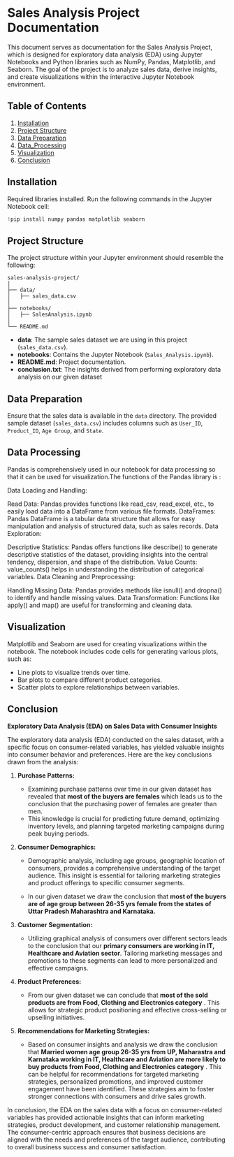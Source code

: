 # Sales Analysis Project Documentation

This document serves as documentation for the Sales Analysis Project, which is designed for exploratory data analysis (EDA) using Jupyter Notebooks and Python libraries such as NumPy, Pandas, Matplotlib, and Seaborn. The goal of the project is to analyze sales data, derive insights, and create visualizations within the interactive Jupyter Notebook environment.

## Table of Contents

1. [Installation](#installation)
2. [Project Structure](#project-structure) 
3. [Data Preparation](#data-preparation)
4. [Data_Processing](#data-processing)
5. [Visualization](#visualization)
6. [Conclusion](#conclusion)

## Installation

Required libraries installed. Run the following commands in the Jupyter Notebook cell:

```python
!pip install numpy pandas matplotlib seaborn
```

## Project Structure

The project structure within your Jupyter environment should resemble the following:

```plaintext
sales-analysis-project/
│
├── data/
│   ├── sales_data.csv
│
├── notebooks/
│   ├── SalesAnalysis.ipynb
│
└── README.md
```

- **data**: The sample sales dataset we are using in this project (`sales_data.csv`).
- **notebooks**: Contains the Jupyter Notebook (`Sales_Analysis.ipynb`).
- **README.md**: Project documentation.
- **conclusion.txt**: The insights derived from performing exploratory data analysis on our given dataset

## Data Preparation

Ensure that the sales data is available in the `data` directory. The provided sample dataset (`sales_data.csv`) includes columns such as `User_ID`, `Product_ID`, `Age Group`, and `State`.

## Data Processing

Pandas is comprehensively used in our notebook for data processing so that it can be used for visualization.The functions of the Pandas library is :

Data Loading and Handling:

Read Data: Pandas provides functions like read_csv, read_excel, etc., to easily load data into a DataFrame from various file formats.
DataFrames: Pandas DataFrame is a tabular data structure that allows for easy manipulation and analysis of structured data, such as sales records.
Data Exploration:

Descriptive Statistics: Pandas offers functions like describe() to generate descriptive statistics of the dataset, providing insights into the central tendency, dispersion, and shape of the distribution.
Value Counts: value_counts() helps in understanding the distribution of categorical variables.
Data Cleaning and Preprocessing:

Handling Missing Data: Pandas provides methods like isnull() and dropna() to identify and handle missing values.
Data Transformation: Functions like apply() and map() are useful for transforming and cleaning data.

## Visualization

Matplotlib and Seaborn are used for creating visualizations within the notebook. The notebook includes code cells for generating various plots, such as:

- Line plots to visualize trends over time.
- Bar plots to compare different product categories.
- Scatter plots to explore relationships between variables.

## Conclusion

**Exploratory Data Analysis (EDA) on Sales Data with Consumer Insights**

The exploratory data analysis (EDA) conducted on the sales dataset, with a specific focus on consumer-related variables, has yielded valuable insights into consumer behavior and preferences. Here are the key conclusions drawn from the analysis:

1. **Purchase Patterns:**
   - Examining purchase patterns over time in our given dataset has revealed that **most of the buyers are females** which leads us to the conclusion that the purchasing power of females are greater than men.
   - This knowledge is crucial for predicting future demand, optimizing inventory levels, and planning targeted marketing campaigns during peak buying periods.

2. **Consumer Demographics:**
   - Demographic analysis, including age groups, geographic location of consumers, provides a comprehensive understanding of the target audience. This insight is essential for tailoring marketing strategies and product offerings to specific consumer segments.

   - In our given dataset we draw the conclusion that **most of the buyers are of age group between 26-35 yrs female from the states of Uttar Pradesh Maharashtra and Karnataka.**

3. **Customer Segmentation:**
   - Utilizing graphical analysis of consumers over different sectors leads to the conclusion that our **primary consumers are working in IT, Healthcare and Aviation sector**. Tailoring marketing messages and promotions to these segments can lead to more personalized and effective campaigns.

4. **Product Preferences:**
   - From our given dataset we can conclude that **most of the sold products are from Food, Clothing and Electronics category** . This allows for strategic product positioning and effective cross-selling or upselling initiatives.

5. **Recommendations for Marketing Strategies:**

   - Based on consumer insights and analysis we draw the conclusion that **Married women age group 26-35 yrs from UP,  Maharastra and Karnataka working in IT, Healthcare and Aviation are more likely to buy products from Food, Clothing and Electronics category** . This can be helpful for recommendations for targeted marketing strategies, personalized promotions, and improved customer engagement have been identified. These strategies aim to foster stronger connections with consumers and drive sales growth.

In conclusion, the EDA on the sales data with a focus on consumer-related variables has provided actionable insights that can inform marketing strategies, product development, and customer relationship management. The consumer-centric approach ensures that business decisions are aligned with the needs and preferences of the target audience, contributing to overall business success and consumer satisfaction.
